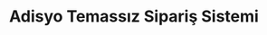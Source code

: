 ---
layout: qr-menü
title: Adisyo Temassız Sipariş Sistemi
description: Adisyo dijital menü ile hizmet kalitenizi geliştirin.
permalink: /qr-menü/
---